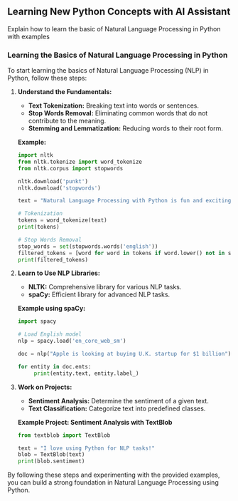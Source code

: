 ## Learning New Python Concepts with AI Assistant

Explain how to learn the basic of Natural Language Processing in Python with examples

### Learning the Basics of Natural Language Processing in Python

To start learning the basics of Natural Language Processing (NLP) in Python, follow these steps:

1. **Understand the Fundamentals:**
    - **Text Tokenization:** Breaking text into words or sentences.
    - **Stop Words Removal:** Eliminating common words that do not contribute to the meaning.
    - **Stemming and Lemmatization:** Reducing words to their root form.

    **Example:**
    ```python
    import nltk
    from nltk.tokenize import word_tokenize
    from nltk.corpus import stopwords

    nltk.download('punkt')
    nltk.download('stopwords')

    text = "Natural Language Processing with Python is fun and exciting!"

    # Tokenization
    tokens = word_tokenize(text)
    print(tokens)

    # Stop Words Removal
    stop_words = set(stopwords.words('english'))
    filtered_tokens = [word for word in tokens if word.lower() not in stop_words]
    print(filtered_tokens)
    ```

2. **Learn to Use NLP Libraries:**
    - **NLTK:** Comprehensive library for various NLP tasks.
    - **spaCy:** Efficient library for advanced NLP tasks.

    **Example using spaCy:**
    ```python
    import spacy

    # Load English model
    nlp = spacy.load('en_core_web_sm')

    doc = nlp("Apple is looking at buying U.K. startup for $1 billion")

    for entity in doc.ents:
         print(entity.text, entity.label_)
    ```

3. **Work on Projects:**
    - **Sentiment Analysis:** Determine the sentiment of a given text.
    - **Text Classification:** Categorize text into predefined classes.

    **Example Project: Sentiment Analysis with TextBlob**
    ```python
    from textblob import TextBlob

    text = "I love using Python for NLP tasks!"
    blob = TextBlob(text)
    print(blob.sentiment)
    ```

By following these steps and experimenting with the provided examples, you can build a strong foundation in Natural Language Processing using Python.


